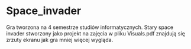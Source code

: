 # Space_invader
 
Gra tworzona na 4 semestrze studiów informatycznych.
Stary space invader stworzony jako projekt na zajęcia
w pliku Visuals.pdf znajdują się zrzuty ekranu jak gra mniej więcej wygląda.
